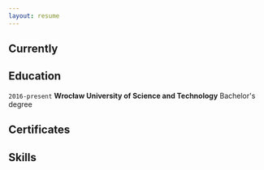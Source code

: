 ```yaml
---
layout: resume
---
```

## Currently



## Education

`2016-present`
__Wrocław University of Science and Technology__
Bachelor's degree


## Сertificates




## Skills




